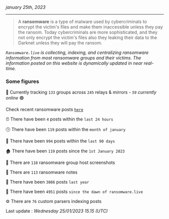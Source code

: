 _january 25th, 2023_

---

> A **ransomware** is a type of malware used by cybercriminals to encrypt the victim's files and make them inaccessible unless they pay the ransom. Today cybercriminals are more sophisticated, and they not only encrypt the victim's files also they leaking their data to the Darknet unless they will pay the ransom.


_`Ransomware.live` is collecting, indexing, and centralizing ransomware information from most ransomware groups and their victims. The information posted on this website is dynamically updated in near real-time._

### Some figures 

🔎 Currently tracking `133` groups across `245` relays & mirrors - _`59` currently online_ 🟢

Check recent ransomware posts [`here`](recentposts.md)


⏰ There have been `4` posts within the `last 24 hours`

🕓 There have been `119` posts within the `month of january`

📅 There have been `994` posts within the `last 90 days`

🏚 There have been `119` posts since the `1st January 2023`

📸 There are `118` ransomware group host screenshots

📝 There are `113` ransomware notes

🚀 There have been `3086` posts `last year`

🐣 There have been `4951` posts `since the dawn of ransomware.live`

⚙️ There are `76` custom parsers indexing posts



Last update : _Wednesday 25/01/2023 15.15 (UTC)_

